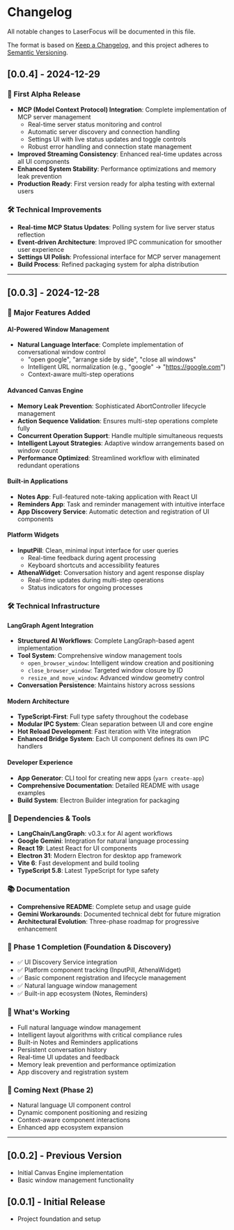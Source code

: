 # Changelog

All notable changes to LaserFocus will be documented in this file.

The format is based on [Keep a Changelog](https://keepachangelog.com/en/1.0.0/),
and this project adheres to [Semantic Versioning](https://semver.org/spec/v2.0.0.html).

## [0.0.4] - 2024-12-29

### 🚀 First Alpha Release
- **MCP (Model Context Protocol) Integration**: Complete implementation of MCP server management
  - Real-time server status monitoring and control
  - Automatic server discovery and connection handling
  - Settings UI with live status updates and toggle controls
  - Robust error handling and connection state management
- **Improved Streaming Consistency**: Enhanced real-time updates across all UI components
- **Enhanced System Stability**: Performance optimizations and memory leak prevention
- **Production Ready**: First version ready for alpha testing with external users

### 🛠 Technical Improvements
- **Real-time MCP Status Updates**: Polling system for live server status reflection
- **Event-driven Architecture**: Improved IPC communication for smoother user experience
- **Settings UI Polish**: Professional interface for MCP server management
- **Build Process**: Refined packaging system for alpha distribution

---

## [0.0.3] - 2024-12-28

### 🎉 Major Features Added

#### AI-Powered Window Management
- **Natural Language Interface**: Complete implementation of conversational window control
  - "open google", "arrange side by side", "close all windows"
  - Intelligent URL normalization (e.g., "google" → "https://google.com")
  - Context-aware multi-step operations

#### Advanced Canvas Engine
- **Memory Leak Prevention**: Sophisticated AbortController lifecycle management
- **Action Sequence Validation**: Ensures multi-step operations complete fully
- **Concurrent Operation Support**: Handle multiple simultaneous requests
- **Intelligent Layout Strategies**: Adaptive window arrangements based on window count
- **Performance Optimized**: Streamlined workflow with eliminated redundant operations

#### Built-in Applications
- **Notes App**: Full-featured note-taking application with React UI
- **Reminders App**: Task and reminder management with intuitive interface
- **App Discovery Service**: Automatic detection and registration of UI components

#### Platform Widgets
- **InputPill**: Clean, minimal input interface for user queries
  - Real-time feedback during agent processing
  - Keyboard shortcuts and accessibility features
- **AthenaWidget**: Conversation history and agent response display
  - Real-time updates during multi-step operations
  - Status indicators for ongoing processes

### 🛠 Technical Infrastructure

#### LangGraph Agent Integration
- **Structured AI Workflows**: Complete LangGraph-based agent implementation
- **Tool System**: Comprehensive window management tools
  - `open_browser_window`: Intelligent window creation and positioning
  - `close_browser_window`: Targeted window closure by ID
  - `resize_and_move_window`: Advanced window geometry control
- **Conversation Persistence**: Maintains history across sessions

#### Modern Architecture
- **TypeScript-First**: Full type safety throughout the codebase
- **Modular IPC System**: Clean separation between UI and core engine
- **Hot Reload Development**: Fast iteration with Vite integration
- **Enhanced Bridge System**: Each UI component defines its own IPC handlers

#### Developer Experience
- **App Generator**: CLI tool for creating new apps (`yarn create-app`)
- **Comprehensive Documentation**: Detailed README with usage examples
- **Build System**: Electron Builder integration for packaging

### 🔧 Dependencies & Tools
- **LangChain/LangGraph**: v0.3.x for AI agent workflows
- **Google Gemini**: Integration for natural language processing
- **React 19**: Latest React for UI components
- **Electron 31**: Modern Electron for desktop app framework
- **Vite 6**: Fast development and build tooling
- **TypeScript 5.8**: Latest TypeScript for type safety

### 📚 Documentation
- **Comprehensive README**: Complete setup and usage guide
- **Gemini Workarounds**: Documented technical debt for future migration
- **Architectural Evolution**: Three-phase roadmap for progressive enhancement

### 🎯 Phase 1 Completion (Foundation & Discovery)
- ✅ UI Discovery Service integration
- ✅ Platform component tracking (InputPill, AthenaWidget)
- ✅ Basic component registration and lifecycle management
- ✅ Natural language window management
- ✅ Built-in app ecosystem (Notes, Reminders)

### 🚀 What's Working
- Full natural language window management
- Intelligent layout algorithms with critical compliance rules
- Built-in Notes and Reminders applications
- Persistent conversation history
- Real-time UI updates and feedback
- Memory leak prevention and performance optimization
- App discovery and registration system

### 🔮 Coming Next (Phase 2)
- Natural language UI component control
- Dynamic component positioning and resizing
- Context-aware component interactions
- Enhanced app ecosystem expansion

---

## [0.0.2] - Previous Version
- Initial Canvas Engine implementation
- Basic window management functionality

## [0.0.1] - Initial Release
- Project foundation and setup 